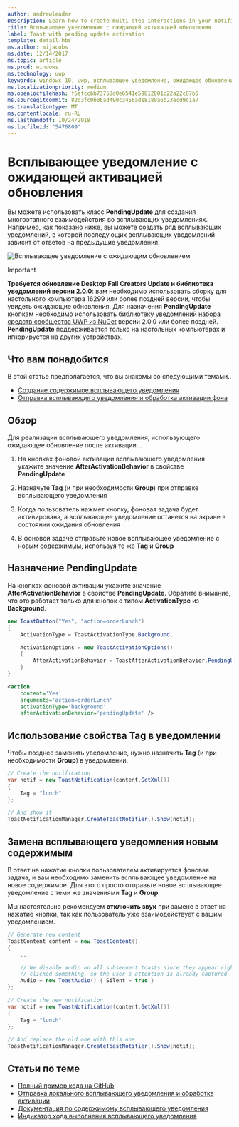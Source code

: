 ```yaml
---
author: andrewleader
Description: Learn how to create multi-step interactions in your notifications.
title: Всплывающее уведомление с ожидающей активацией обновления
label: Toast with pending update activation
template: detail.hbs
ms.author: mijacobs
ms.date: 12/14/2017
ms.topic: article
ms.prod: windows
ms.technology: uwp
keywords: windows 10, uwp, всплывающее уведомление, ожидающее обновления, pendingupdate, многоэтапное взаимодействие, многоэтапная интерактивность
ms.localizationpriority: medium
ms.openlocfilehash: f5efccbb73758d0e6541e59812801c22a22c87b5
ms.sourcegitcommit: 82c3fc0b06ad490c3456ad18180a6b23ecd9c1a7
ms.translationtype: MT
ms.contentlocale: ru-RU
ms.lasthandoff: 10/24/2018
ms.locfileid: "5476809"
---
```

# <a name="toast-with-pending-update-activation"></a>Всплывающее уведомление с ожидающей активацией обновления

Вы можете использовать класс **PendingUpdate** для создания многоэтапного взаимодействия во всплывающих уведомлениях. Например, как показано ниже, вы можете создать ряд всплывающих уведомлений, в которой последующих всплывающих уведомлений зависит от ответов на предыдущие уведомления.

![Всплывающее уведомление с ожидающим обновлением](images/toast-pendingupdate.gif)

> [!IMPORTANT]
> **Требуется обновление Desktop Fall Creators Update и библиотека уведомлений версии 2.0.0**: вам необходимо использовать сборку для настольного компьютера 16299 или более поздней версии, чтобы увидеть ожидающие обновления. Для назначения **PendingUpdate** кнопкам необходимо использовать [библиотеку уведомлений набора средств сообщества UWP из NuGet](https://www.nuget.org/packages/Microsoft.Toolkit.Uwp.Notifications/) версии 2.0.0 или более поздней. **PendingUpdate** поддерживается только на настольных компьютерах и игнорируется на других устройствах.


## <a name="prerequisites"></a>Что вам понадобится

В этой статье предполагается, что вы знакомы со следующими темами..

- [Создание содержимое всплывающего уведомления](adaptive-interactive-toasts.md)
- [Отправка всплывающего уведомления и обработка активации фона](send-local-toast.md)


## <a name="overview"></a>Обзор

Для реализации всплывающего уведомления, использующего ожидающее обновление после активации...

1. На кнопках фоновой активации всплывающего уведомления укажите значение **AfterActivationBehavior** в свойстве **PendingUpdate**

2. Назначьте **Tag** (и при необходимости **Group**) при отправке всплывающего уведомления

3. Когда пользователь нажмет кнопку, фоновая задача будет активирована, а всплывающее уведомление останется на экране в состоянии ожидания обновления

4. В фоновой задаче отправьте новое всплывающее уведомление с новым содержимым, используя те же **Tag** и **Group**


## <a name="assign-pendingupdate"></a>Назначение PendingUpdate

На кнопках фоновой активации укажите значение **AfterActivationBehavior** в свойстве **PendingUpdate**. Обратите внимание, что это работает только для кнопок с типом **ActivationType** из **Background**.

```csharp
new ToastButton("Yes", "action=orderLunch")
{
    ActivationType = ToastActivationType.Background,

    ActivationOptions = new ToastActivationOptions()
    {
        AfterActivationBehavior = ToastAfterActivationBehavior.PendingUpdate
    }
}
```

```xml
<action
    content='Yes'
    arguments='action=orderLunch'
    activationType='background'
    afterActivationBehavior='pendingUpdate' />
```


## <a name="use-a-tag-on-the-notification"></a>Использование свойства Tag в уведомлении

Чтобы позднее заменить уведомление, нужно назначить **Tag** (и при необходимости **Group**) в уведомлении.

```csharp
// Create the notification
var notif = new ToastNotification(content.GetXml())
{
    Tag = "lunch"
};

// And show it
ToastNotificationManager.CreateToastNotifier().Show(notif);
```


## <a name="replace-the-toast-with-new-content"></a>Замена всплывающего уведомления новым содержимым

В ответ на нажатие кнопки пользователем активируется фоновая задача, и вам необходимо заменить всплывающее уведомление на новое содержимое. Для этого просто отправьте новое всплывающее уведомление с теми же значениями **Tag** и **Group**.

Мы настоятельно рекомендуем **отключить звук** при замене в ответ на нажатие кнопки, так как пользователь уже взаимодействует с вашим уведомлением.

```csharp
// Generate new content
ToastContent content = new ToastContent()
{
    ...

    // We disable audio on all subsequent toasts since they appear right after the user
    // clicked something, so the user's attention is already captured
    Audio = new ToastAudio() { Silent = true }
};

// Create the new notification
var notif = new ToastNotification(content.GetXml())
{
    Tag = "lunch"
};

// And replace the old one with this one
ToastNotificationManager.CreateToastNotifier().Show(notif);
```


## <a name="related-topics"></a>Статьи по теме

- [Полный пример кода на GitHub](https://github.com/WindowsNotifications/quickstart-toast-pending-update)
- [Отправка локального всплывающего уведомления и обработка активации](send-local-toast.md)
- [Документация по содержимому всплывающего уведомления](adaptive-interactive-toasts.md)
- [Индикатор хода выполнения всплывающего уведомления](toast-progress-bar.md)